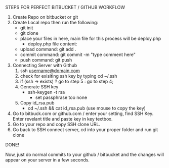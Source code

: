 STEPS FOR PERFECT BITBUCKET / GITHUB WORKFLOW

1. Create Repo on bitbucket or git
2. Create Local repo then run the following:
   - git init
   - git clone <repo name>
   - place your files in here, main file for this process will be deploy.php
     - deploy.php file content: <?php `git pull`; ?>
   - upload command: git add .
   - commit command: git commit -m "type comment here"
   - push command: git push
3. Connecting Server with Github
   1. ssh username@domain.com
   2. check for exisiting ssh key by typing
      cd ~/.ssh
   3. if (ssh -> exists) ? go to step 5 : go to step 4;
   4. Generate SSH key
      - ssh-keygen -t rsa
        - set passphrase too none
   5. Copy id_rsa.pub 
      - cd ~/.ssh && cat id_rsa.pub (use mouse to copy the key)
4. Go to bitbuck.com or github.com / enter your setting, find SSH Key. Enter revelant title and paste key in key textbox. 
5. Go to your repo and copy SSH clone URL. 
6. Go back to SSH connect server, cd into your proper folder and run git clone <pasteSshURL>
 
DONE!

Now, just do normal commits to your github / bitbucket and the changes will appear on your server in a few seconds.



